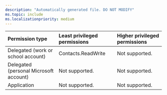 ```yaml
---
description: "Automatically generated file. DO NOT MODIFY"
ms.topic: include
ms.localizationpriority: medium
---
```


|Permission type|Least privileged permissions|Higher privileged permissions|
|:---|:---|:---|
|Delegated (work or school account)|Contacts.ReadWrite|Not supported.|
|Delegated (personal Microsoft account)|Not supported.|Not supported.|
|Application|Not supported.|Not supported.|

